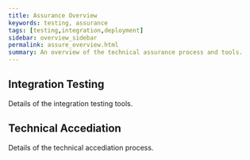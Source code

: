 ```yaml
---
title: Assurance Overview
keywords: testing, assurance
tags: [testing,integration,deployment]
sidebar: overview_sidebar
permalink: assure_overview.html
summary: An overview of the technical assurance process and tools.
---
```


## Integration Testing

Details of the integration testing tools.

## Technical Accediation

Details of the technical accediation process.